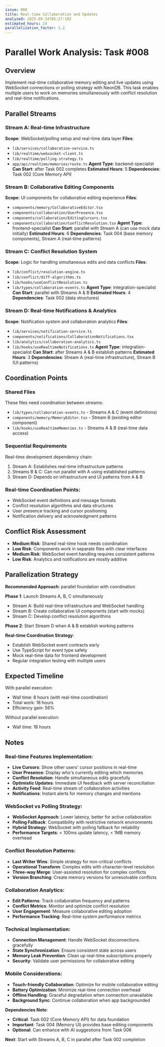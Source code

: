 ```yaml
---
issue: 008
title: Real-time Collaboration and Updates
analyzed: 2025-09-24T05:27:10Z
estimated_hours: 14
parallelization_factor: 3.2
---
```


# Parallel Work Analysis: Task #008

## Overview
Implement real-time collaborative memory editing and live updates using WebSocket connections or polling strategy with NeonDB. This task enables multiple users to work on memories simultaneously with conflict resolution and real-time notifications.

## Parallel Streams

### Stream A: Real-time Infrastructure
**Scope**: WebSocket/polling setup and real-time data layer
**Files**:
- `lib/services/collaboration-service.ts`
- `lib/realtime/websocket-client.ts`
- `lib/realtime/polling-strategy.ts`
- `app/api/realtime/memories/route.ts`
**Agent Type**: backend-specialist
**Can Start**: after Task 002 completes
**Estimated Hours**: 5
**Dependencies**: Task 002 (Core Memory API)

### Stream B: Collaborative Editing Components
**Scope**: UI components for collaborative editing experience
**Files**:
- `components/memory/CollaborativeEditor.tsx`
- `components/collaboration/UserPresence.tsx`
- `components/collaboration/EditingCursors.tsx`
- `components/collaboration/ConflictResolution.tsx`
**Agent Type**: frontend-specialist
**Can Start**: parallel with Stream A (can use mock data initially)
**Estimated Hours**: 6
**Dependencies**: Task 004 (base memory components), Stream A (real-time patterns)

### Stream C: Conflict Resolution System
**Scope**: Logic for handling simultaneous edits and data conflicts
**Files**:
- `lib/conflict/resolution-engine.ts`
- `lib/conflict/diff-algorithms.ts`
- `lib/hooks/useConflictResolution.ts`
- `lib/types/collaboration-events.ts`
**Agent Type**: integration-specialist
**Can Start**: parallel with Streams A & B
**Estimated Hours**: 4
**Dependencies**: Task 002 (data structures)

### Stream D: Real-time Notifications & Analytics
**Scope**: Notification system and collaboration analytics
**Files**:
- `lib/services/notification-service.ts`
- `components/notifications/CollaborationNotifications.tsx`
- `lib/analytics/collaboration-analytics.ts`
- `lib/hooks/useRealtimeNotifications.ts`
**Agent Type**: integration-specialist
**Can Start**: after Streams A & B establish patterns
**Estimated Hours**: 3
**Dependencies**: Stream A (real-time infrastructure), Stream B (UI patterns)

## Coordination Points

### Shared Files
These files need coordination between streams:
- `lib/types/collaboration-events.ts` - Streams A & C (event definitions)
- `components/memory/MemoryEditor.tsx` - Stream B (existing editor component)
- `lib/hooks/useRealtimeMemories.ts` - Streams A & B (real-time data access)

### Sequential Requirements
Real-time development dependency chain:
1. Stream A: Establishes real-time infrastructure patterns
2. Streams B & C: Can run parallel with A using established patterns
3. Stream D: Depends on infrastructure and UI patterns from A & B

### Real-time Coordination Points:
- WebSocket event definitions and message formats
- Conflict resolution algorithms and data structures  
- User presence tracking and cursor positioning
- Notification delivery and acknowledgment patterns

## Conflict Risk Assessment
- **Medium Risk**: Shared real-time hook needs coordination
- **Low Risk**: Components work in separate files with clear interfaces
- **Medium Risk**: WebSocket event handling requires consistent patterns
- **Low Risk**: Analytics and notifications are mostly additive

## Parallelization Strategy

**Recommended Approach**: parallel foundation with coordination

**Phase 1**: Launch Streams A, B, C simultaneously
- Stream A: Build real-time infrastructure and WebSocket handling
- Stream B: Create collaborative UI components (start with mocks)
- Stream C: Develop conflict resolution algorithms

**Phase 2**: Start Stream D when A & B establish working patterns

**Real-time Coordination Strategy**:
- Establish WebSocket event contracts early
- Use TypeScript for event type safety
- Mock real-time data for frontend development
- Regular integration testing with multiple users

## Expected Timeline

With parallel execution:
- Wall time: 8 hours (with real-time coordination)
- Total work: 18 hours
- Efficiency gain: 56%

Without parallel execution:
- Wall time: 18 hours

## Notes

### Real-time Features Implementation:
- **Live Cursors**: Show other users' cursor positions in real-time
- **User Presence**: Display who's currently editing which memories
- **Conflict Resolution**: Handle simultaneous edits gracefully
- **Optimistic Updates**: Immediate UI feedback with server reconciliation
- **Activity Feed**: Real-time stream of collaboration activities
- **Notifications**: Instant alerts for memory changes and mentions

### WebSocket vs Polling Strategy:
- **WebSocket Approach**: Lower latency, better for active collaboration
- **Polling Fallback**: Compatibility with restrictive network environments
- **Hybrid Strategy**: WebSocket with polling fallback for reliability
- **Performance Targets**: < 100ms update latency, < 1MB memory overhead

### Conflict Resolution Patterns:
- **Last Writer Wins**: Simple strategy for non-critical conflicts
- **Operational Transform**: Complex edits with character-level resolution
- **Three-way Merge**: User-assisted resolution for complex conflicts
- **Version Branching**: Create memory versions for unresolvable conflicts

### Collaboration Analytics:
- **Edit Patterns**: Track collaboration frequency and patterns
- **Conflict Metrics**: Monitor and optimize conflict resolution
- **User Engagement**: Measure collaborative editing adoption
- **Performance Tracking**: Real-time system performance metrics

### Technical Implementation:
- **Connection Management**: Handle WebSocket disconnections gracefully
- **State Synchronization**: Ensure consistent state across users
- **Memory Leak Prevention**: Clean up real-time subscriptions properly
- **Security**: Validate user permissions for collaborative editing

### Mobile Considerations:
- **Touch-friendly Collaboration**: Optimize for mobile collaborative editing
- **Battery Optimization**: Minimize real-time connection overhead
- **Offline Handling**: Graceful degradation when connection unavailable
- **Background Sync**: Continue collaboration when app backgrounded

**Dependencies Note**:
- **Critical**: Task 002 (Core Memory API) for data foundation
- **Important**: Task 004 (Memory UI) provides base editing components
- **Optional**: Can enhance with AI suggestions from Task 006

**Next**: Start with Streams A, B, C in parallel after Task 002 completion